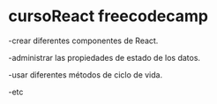 # cursoReact freecodecamp
-crear diferentes componentes de React.

-administrar las propiedades de estado de los datos.

-usar diferentes métodos de ciclo de vida.

-etc
